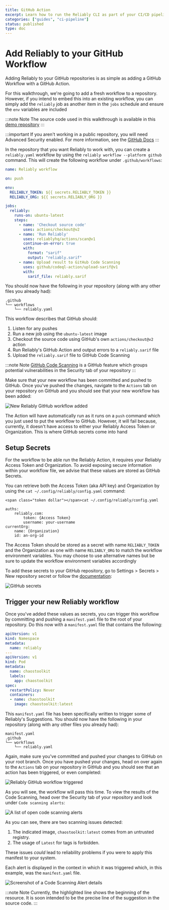 ```yaml
---
title: GitHub Action
excerpt: Learn how to run the Reliably CLI as part of your CI/CD pipeline with GitHub Actions.
categories: ["guides", "ci-pipeline"]
status: published
type: doc
---
```

# Add Reliably to your GitHub Workflow

Adding Reliably to your GitHub repositories is as simple as adding a GitHub Workflow with a GitHub Action.

For this walkthrough, we're going to add a fresh workflow to a repository.
However, if you intend to embed this into an existing workflow, you can simply
add the `reliably` job as another item in the `jobs` schedule and ensure the
`env` variables are included

:::note Note
  The source code used in this walkthrough is available in this
  [demo repository](https://github.com/reliablyhq/action-demo/)
:::

:::important
  If you aren't working in a public repository, you will need Advanced Security
  enabled. For more information, see the [GitHub Docs][]
:::

[GitHub Docs]: https://docs.github.com/en/get-started/learning-about-github/about-github-advanced-security

In the repository that you want Reliably to work with, you can create a `reliably.yaml`
workflow by using the `reliably workflow --platform github` command. This will
create the following workflow under `.github/workflows`:

```yaml
name: Reliably workflow

on: push

env:
  RELIABLY_TOKEN: ${{ secrets.RELIABLY_TOKEN }}
  RELIABLY_ORG: ${{ secrets.RELIABLY_ORG }}

jobs:
  reliably:
    runs-on: ubuntu-latest
    steps:
      - name: 'Checkout source code'
        uses: actions/checkout@v2
      - name: 'Run Reliably'
        uses: reliablyhq/actions/scan@v1
        continue-on-error: true
        with:
          format: "sarif"
          output: "reliably.sarif"
      - name: Upload result to GitHub Code Scanning
        uses: github/codeql-action/upload-sarif@v1
        with:
          sarif_file: reliably.sarif

```

You should now have the following in your repository (along with any other files
you already had):

```text
.github
└── workflows
    └── reliably.yaml
```

This workflow describes that GitHub should:

1. Listen for any pushes
2. Run a new job using the `ubuntu-latest` image
3. Checkout the source code using GitHub's own `actions/checkout@v2` action
4. Run Reliably's GitHub Action and output errors to a `reliably.sarif` file
5. Upload the `reliably.sarif` file to GitHub Code Scanning

:::note Note
  [GitHub Code Scanning][] is a GitHub feature which groups potential vulnerabilities
  in the Security tab of your repository
:::

[GitHub Code Scanning]: https://docs.github.com/en/code-security/code-scanning/automatically-scanning-your-code-for-vulnerabilities-and-errors

Make sure that your new workflow has been committed and pushed to GitHub. Once
you've pushed the changes, navigate to the `Actions` tab on your repository on
GitHub and you should see that your new workflow has been added:

![New Reliably GitHub workflow added](./images/gh-reliably-workflow-added.png)

The Action will have automatically run as it runs on a `push` command which you
just used to put the workflow to GitHub. However, it will fail because, currently,
it doesn't have access to either your Reliably Access Token or Organization.
This is where GitHub secrets come into hand

## Setup Secrets

For the workflow to be able run the Reliably Action, it requires your Reliably
Access Token and Organization. To avoid exposing secure information within your
workflow file, we advise that these values are stored as GitHub Secrets.

You can retrieve both the Access Token (aka API key) and Organization by using
the `cat ~/.config/reliably/config.yaml` command:

```reliably
<span class="token dollar"></span>cat ~/.config/reliably/config.yaml
```

<CopyToClipboard />

```reliably
auths:
    reliably.com:
        token: {Access Token}
        username: your-username
currentOrg:
    name: {Organization}
    id: an-org-id
```

The Access Token should be stored as a secret with name `RELIABLY_TOKEN` and the
Organization as one with name `RELIABLY_ORG` to match the workflow environment
variables. You may choose to use alternative names but be sure to update the
workflow environment variables accordingly

To add these secrets to your GitHub repository, go to Settings > Secrets >
New repository secret or follow the [documentation][secrets]:

[secrets]: https://docs.github.com/en/actions/reference/encrypted-secrets

![GitHub secrets](./images/github-secrets.png)

## Trigger your new Reliably workflow

Once you've added these values as secrets, you can trigger this workflow by
committing and pushing a `manifest.yaml` file to the root of your repository. Do
this now with a `manifest.yaml` file that contains the following:

```yaml
apiVersion: v1
kind: Namespace
metadata:
  name: reliably
---
apiVersion: v1
kind: Pod
metadata:
  name: chaostoolkit
  labels:
    app: chaostoolkit
spec:
  restartPolicy: Never
  containers:
  - name: chaostoolkit
    image: chaostoolkit:latest
```

This `manifest.yaml` file has been specifically written to trigger some of
Reliably's Suggestions. You should now have the following in your repository
(along with any other files you already had):

```text
manifest.yaml
.github
└── workflows
    └── reliably.yaml
```

Again, make sure you've committed and pushed your changes to GitHub on your root
branch. Once you have pushed your changes, head on over again to the `Actions`
tab on your repository in GitHub and you should see that an action has been
triggered, or even completed:

![Reliably GitHub workflow triggered](./images/reliably-gh-action-triggered.png)

As you will see, the workflow will pass this time. To view the results of the
Code Scanning, head over the Security tab of your repository and look under
`Code scanning alerts`:

![A list of open code scanning alerts](./images/code-scanning-alerts-list.png)

As you can see, there are two scanning issues detected:

1. The indicated image, `chaostoolkit:latest` comes from an untrusted registry.
2. The usage of `Latest` for tags is forbidden.

These issues *could* lead to reliability problems if you were
to apply this manifest to your system.

Each alert is displayed in the context in which it was triggered which, in this
example, was the `manifest.yaml` file.

![Screenshot of a Code Scanning Alert details](./images/alert-detail.png)

:::note Note
  Currently, the highlighted line shows the beginning of the resource. It is
  soon intended to be the precise line of the suggestion in the source code.
:::

